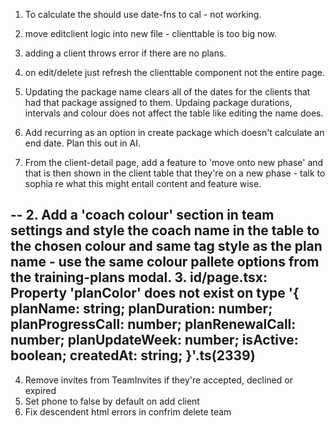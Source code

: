 
1. To calculate the  should use date-fns to cal - not working.

2. move editclient logic into new file - clienttable is too big now.

3. adding a client throws error if there are no plans.
2. on edit/delete just refresh the clienttable component not the entire page.
3. Updating the package name clears all of the dates for the clients that had that package assigned to them. Updaing package durations, intervals and colour does not affect the table like editing the name does.

6. Add recurring as an option in create package which doesn't calculate an end date. Plan this out in AI.
5. From the client-detail page, add a feature to 'move onto new phase' and that is then shown in the client table that they're on a new phase - talk to sophia re what this might entail content and feature wise.

--
2. Add a 'coach colour' section in team settings and style the coach name in the table to the chosen colour and same tag style as the plan name - use the same colour pallete options from the training-plans modal.
3. id/page.tsx: Property 'planColor' does not exist on type '{ planName: string; planDuration: number; planProgressCall: number; planRenewalCall: number; planUpdateWeek: number; isActive: boolean; createdAt: string; }'.ts(2339)
--
4. Remove invites from TeamInvites if they're accepted, declined or expired
5. Set phone to false by default on add client
6. Fix descendent html errors in confrim delete team 
